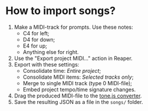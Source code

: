 # How to import songs?

1. Make a MIDI-track for prompts. Use these notes:
    - C4 for left;
    - D4 for down;
    - E4 for up;
    - Anything else for right.
2. Use the "Export project MIDI..." action in Reaper.
3. Export with these settings:
    - Consolidate time: _Entire project_;
    - Consolidate MIDI items: _Selected tracks only_;
    - Merge to single MIDI track (type 0 MIDI-file);
    - Embed project tempo/time signature changes.
4. Drag the produced MIDI-file to the [tone.js converter][midi-converter].
5. Save the resulting JSON as a file in the `songs/` folder.

[midi-converter]: https://tonejs.github.io/Midi/
